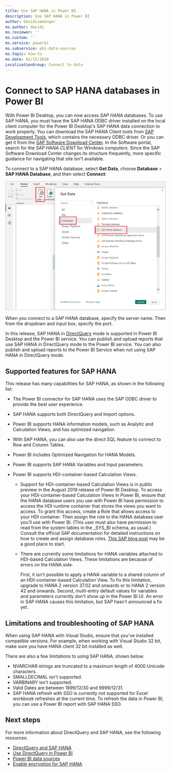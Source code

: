 ```yaml
---
title: Use SAP HANA in Power BI
description: Use SAP HANA in Power BI
author: davidiseminger
ms.author: davidi
ms.reviewer: ''
ms.custom: ''
ms.service: powerbi
ms.subservice: pbi-data-sources
ms.topic: how-to
ms.date: 01/15/2020
LocalizationGroup: Connect to data
---
```

# Connect to SAP HANA databases in Power BI

With Power BI Desktop, you can now access *SAP HANA* databases. To use SAP HANA, you must have the SAP HANA ODBC driver installed on the local client computer for the Power BI Desktop's SAP HANA data connection to work properly. You can download the SAP HANA Client tools from [SAP Development Tools](https://tools.hana.ondemand.com/#hanatools), which contains the necessary ODBC driver. Or you can get it from the [SAP Software Download Center](https://support.sap.com/en/my-support/software-downloads.html). In the Software portal, search for the *SAP HANA CLIENT* for Windows computers. Since the SAP Software Download Center changes its structure frequently, more specific guidance for navigating that site isn't available.

To connect to a SAP HANA database, select **Get Data**, choose **Database** > **SAP HANA Database**, and then select **Connect**:

![SAP HANA Database, Get Data dialog box, Power BI Desktop](media/desktop-sap-hana/sap-hana-1.png)

When you connect to a SAP HANA database, specify the server name. Then from the dropdown and input box, specify the port.

In this release, SAP HANA in [DirectQuery](desktop-directquery-sap-hana.md) mode is supported in Power BI Desktop and the Power BI service. You can publish and upload reports that use SAP HANA in DirectQuery mode to the Power BI service. You can also publish and upload reports to the Power BI Service when not using SAP HANA in DirectQuery mode.

## Supported features for SAP HANA

This release has many capabilities for SAP HANA, as shown in the following list:

* The Power BI connector for SAP HANA uses the SAP ODBC driver to provide the best user experience.

* SAP HANA supports both DirectQuery and Import options.

* Power BI supports HANA information models, such as Analytic and Calculation Views, and has optimized navigation.

* With SAP HANA, you can also use the direct SQL feature to connect to Row and Column Tables.

* Power BI includes Optimized Navigation for HANA Models.

* Power BI supports SAP HANA Variables and Input parameters.

* Power BI supports HDI-container-based Calculation Views.

  * Support for HDI-container-based Calculation Views is in public preview in the August 2019 release of Power BI Desktop. To access your HDI-container-based Calculation Views in Power BI, ensure that the HANA database users you use with Power BI have permission to access the HDI runtime container that stores the views you want to access. To grant this access, create a Role that allows access to your HDI container. Then assign the role to the HANA database user you'll use with Power BI. (This user must also have permission to read from the system tables in the \_SYS\_BI schema, as usual.) Consult the official SAP documentation for detailed instructions on how to create and assign database roles. [This SAP blog post](https://blogs.sap.com/2018/01/24/the-easy-way-to-make-your-hdi-container-accessible-to-a-classic-database-user/) may be a good place to start.

  * There are currently some limitations for HANA variables attached to HDI-based Calculation Views. These limitations are because of errors on the HANA side.
  
    First, it isn't possible to apply a HANA variable to a shared column of an HDI-container-based Calculation View. To fix this limitation, upgrade to HANA 2 version 37.02 and onwards or to HANA 2 version 42 and onwards. Second, multi-entry default values for variables and parameters currently don't show up in the Power BI UI. An error in SAP HANA causes this limitation, but SAP hasn't announced a fix yet.

## Limitations and troubleshooting of SAP HANA

When using SAP HANA with Visual Studio, ensure that you've installed compatible versions.  For example, when working with Visual Studio 32 bit, make sure you have HANA client 32 bit installed as well.


There are also a few limitations to using SAP HANA, shown below:

* NVARCHAR strings are truncated to a maximum length of 4000 Unicode characters.
* SMALLDECIMAL isn't supported.
* VARBINARY isn't supported.
* Valid Dates are between 1899/12/30 and 9999/12/31.
* SAP HANA refresh with SSO is currently not supported for Excel workbook refreshes at the current time. To refresh the data in Power BI, you can use a Power BI report with SAP HANA SSO.

## Next steps

For more information about DirectQuery and SAP HANA, see the following resources:

* [DirectQuery and SAP HANA](desktop-directquery-sap-hana.md)
* [Use DirectQuery in Power BI](desktop-directquery-about.md)
* [Power BI data sources](power-bi-data-sources.md)
* [Enable encryption for SAP HANA](desktop-sap-hana-encryption.md)
